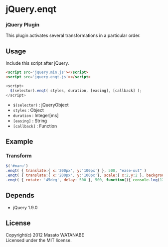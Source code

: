 # jQuery.enqt

### jQuery Plugin ###
This plugin activates several transformations in a particular order.

## Usage
Include this script after jQuery.

``` html
<script src='jquery.min.js'></script>
<script src='jquery.enqt.js'></script>
```
``` javascript
<script>
  $(selector).enqt( styles, duration, [easing], [callback] );
</script>
```
+ `$(selector)` : jQueryObject
+ `styles` : Object
+ `duration` : Integer[ms]
+ `[easing]` : String
+ `[callback]` : Function

## Example

### Transform

``` javascript
$('#maru')
.enqt( { translate:{ x:'200px', y:'100px'} }, 500, "ease-out" )
.enqt( { translate:{ x:'200px', y:'100px'}, scale:{ x:2,y:2 }, backgroundColor:'#00f' }, 1000 )
.enqt( { rotate: '45deg', delay: 500 }, 500, function(){ console.log(123); } );
```

## Depends

* jQuery 1.9.0

## License

Copyright(c) 2012 Masato WATANABE  
Licensed under the MIT license.


